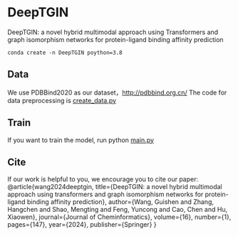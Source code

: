 # DeepTGIN
 DeepTGIN: a novel hybrid multimodal approach using Transformers and graph isomorphism networks for protein-ligand binding affinity prediction
```
conda create -n DeepTGIN poython=3.8
```
 
## Data
We use PDBBind2020 as our dataset，http://pdbbind.org.cn/
The code for data preprocessing is [create_data.py](create_data.py)
## Train
If you want to train the model, run python [main.py](main.py)
## Cite
If our work is helpful to you, we encourage you to cite our paper:
@article{wang2024deeptgin,
  title={DeepTGIN: a novel hybrid multimodal approach using transformers and graph isomorphism networks for protein-ligand binding affinity prediction},
  author={Wang, Guishen and Zhang, Hangchen and Shao, Mengting and Feng, Yuncong and Cao, Chen and Hu, Xiaowen},
  journal={Journal of Cheminformatics},
  volume={16},
  number={1},
  pages={147},
  year={2024},
  publisher={Springer}
}
